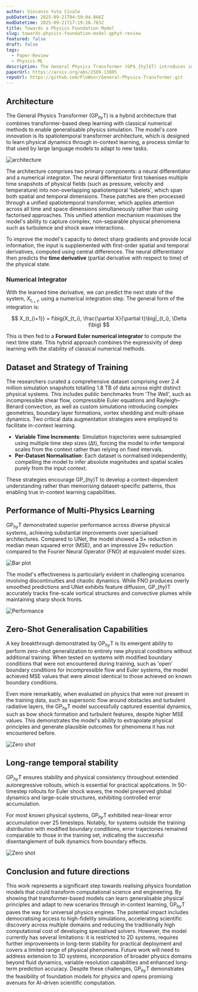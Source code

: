 ```yaml
---
author: Vincenzo Yuto Civale
pubDatetime: 2025-09-21T04:59:04.866Z
modDatetime: 2025-09-21T17:19:20.763Z
title: Towards a Physics Foundation Model
slug: towards-physics-foundation-model-gphyt-review
featured: false
draft: false
tags:
  - Paper-Review
  - Physics-ML
description: The General Physics Transformer (GP$_{hy}$T) introduces in-context learning to physics simulations, allowing a single model to infer underlying dynamics from prior physical states and generalize to new conditions without retraining. It achieves a 5x reduction in median MSE compared to a UNet across diverse physics problems and demonstrates zero-shot generalization to novel boundary conditions and physics.
paperUrl: https://arxiv.org/abs/2509.13805
repoUrl: https://github.com/FloWsnr/General-Physics-Transformer.git
---
```



## Architecture

The General Physics Transformer (GP$_{hy}$T) is a hybrid architecture that combines transformer-based deep learning with classical numerical methods to enable generalisable physics simulation. The model's core innovation is its spatiotemporal transformer architecture, which is designed to learn physical dynamics through in-context learning, a process similar to that used by large language models to adapt to new tasks.

![architecture](@/assets/images/2025/towards-physics-foundation-model-gphyt-review/architecture.png)

The architecture comprises two primary components: a neural differentiator and a numerical integrator. The neural differentiator first tokenises multiple time snapshots of physical fields (such as pressure, velocity and temperature) into non-overlapping spatiotemporal 'tubelets', which span both spatial and temporal dimensions. These patches are then processed through a unified spatiotemporal transformer, which applies attention across all time and space dimensions simultaneously rather than using factorised approaches. This unified attention mechanism maximises the model's ability to capture complex, non-separable physical phenomena such as turbulence and shock wave interactions.

To improve the model's capacity to detect sharp gradients and provide local information, the input is supplemented with first-order spatial and temporal derivatives, computed using central differences. The neural differentiator then predicts the **time derivative** (partial derivative with respect to time) of the physical state.

### Numerical Integrator

With the learned time derivative, we can predict the next state of the system, $X_{t_{i+1}}$, using a numerical integration step. The general form of the integration is:

$$
X_{t_{i+1}} = f\big(X_{t_i}, \frac{\partial X}{\partial t}\big|_{t_i}, \Delta t\big)
$$

This is then fed to a **Forward Euler numerical integrator** to compute the next time state. This hybrid approach combines the expressivity of deep learning with the stability of classical numerical methods.

## Dataset and Strategy of Training

The researchers curated a comprehensive dataset comprising over 2.4 million simulation snapshots totalling 1.8 TB of data across eight distinct physical systems. This includes public benchmarks from 'The Well', such as incompressible shear flow, compressible Euler equations and Rayleigh–Bénard convection, as well as custom simulations introducing complex geometries, boundary layer formations, vortex shedding and multi-phase dynamics.
Two critical data augmentation strategies were employed to facilitate in-context learning.
 - **Variable Time Increments**: Simulation trajectories were subsampled using multiple time step sizes (Δt), forcing the model to infer temporal scales from the context rather than relying on fixed intervals.
 - **Per-Dataset Normalisation**: Each dataset is normalised independently, compelling the model to infer absolute magnitudes and spatial scales purely from the input context.

These strategies encourage GP_(hy)T to develop a context-dependent understanding rather than memorising dataset-specific patterns, thus enabling true in-context learning capabilities.

## Performance of Multi-Physics Learning 

GP$_{hy}$T demonstrated superior performance across diverse physical systems, achieving substantial improvements over specialised architectures. Compared to UNet, the model showed a 5× reduction in median mean squared error (MSE), and an impressive 29× reduction compared to the Fourier Neural Operator (FNO) at equivalent model sizes.

![Bar plot](@/assets/images/2025/towards-physics-foundation-model-gphyt-review/bar_plot.png)

The model's effectiveness is particularly evident in challenging scenarios involving discontinuities and chaotic dynamics. While FNO produces overly smoothed predictions and UNet exhibits feature diffusion, GP_$(hy)$T accurately tracks fine-scale vortical structures and convective plumes while maintaining sharp shock fronts.

![Performance](@/assets/images/2025/towards-physics-foundation-model-gphyt-review/performance.png)


## Zero-Shot Generalisation Capabilities

A key breakthrough demonstrated by GP$_{hy}$T is its emergent ability to perform zero-shot generalization to entirely new physical conditions without additional training. When tested on systems with modified boundary conditions that were not encountered during training, such as 'open' boundary conditions for incompressible flow and Euler systems, the model achieved MSE values that were almost identical to those achieved on known boundary conditions.

Even more remarkably, when evaluated on physics that were not present in the training data, such as supersonic flow around obstacles and turbulent radiative layers, the GP$_{hy}$T model successfully captured essential dynamics, such as bow shock formation and turbulent features, despite higher MSE values. This demonstrates the model's ability to extrapolate physical principles and generate plausible outcomes for phenomena it has not encountered before.

![Zero shot](@/assets/images/2025/towards-physics-foundation-model-gphyt-review/zero-shot.png)


## Long-range temporal stability

GP$_{hy}$T ensures stability and physical consistency throughout extended autoregressive rollouts, which is essential for practical applications. In 50-timestep rollouts for Euler shock waves, the model preserved global dynamics and large-scale structures, exhibiting controlled error accumulation.

For most known physical systems, GP$_{hy}$T exhibited near-linear error accumulation over 25 timesteps. Notably, for systems outside the training distribution with modified boundary conditions, error trajectories remained comparable to those in the training set, indicating the successful disentanglement of bulk dynamics from boundary effects.

![Zero shot](@/assets/images/2025/towards-physics-foundation-model-gphyt-review/long_range.png)

## Conclusion and future directions

This work represents a significant step towards realising physics foundation models that could transform computational science and engineering. By showing that transformer-based models can learn generalisable physical principles and adapt to new scenarios through in-context learning, GP$_{hy}$T paves the way for universal physics engines.
The potential impact includes democratising access to high-fidelity simulations, accelerating scientific discovery across multiple domains and reducing the traditionally high computational cost of developing specialised solvers. However, the model currently has several limitations: it is restricted to 2D systems, requires further improvements in long-term stability for practical deployment and covers a limited range of physical phenomena.
Future work will need to address extension to 3D systems, incorporation of broader physics domains beyond fluid dynamics, variable resolution capabilities and enhanced long-term prediction accuracy. Despite these challenges, GP$_{hy}$T demonstrates the feasibility of foundation models for physics and opens promising avenues for AI-driven scientific computation.